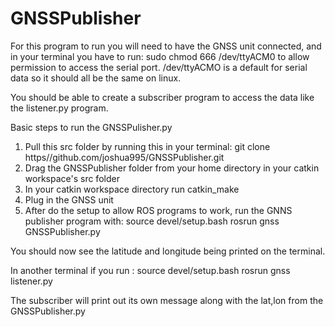 # GNSSPublisher
For this program to run you will need to have the GNSS unit connected, and 
in your terminal you have to run: sudo chmod 666 /dev/ttyACM0 
to allow permission to access the serial port.
/dev/ttyACMO is a default for serial data so it should all be the same on linux.

You should be able to create a subscriber program to access the data like the listener.py program.

Basic steps to run the GNSSPulisher.py
1. Pull this src folder by running this in your terminal: git clone https//github.com/joshua995/GNSSPublisher.git
2. Drag the GNSSPublisher folder from your home directory in your catkin workspace's src folder
3. In your catkin workspace directory run catkin_make
4. Plug in the GNSS unit
5. After do the setup to allow ROS programs to work, run the GNNS publisher program with:
     source devel/setup.bash
     rosrun gnss GNSSPublisher.py

You should now see the latitude and longitude being printed on the terminal.

In another terminal if you run : 
  source devel/setup.bash
  rosrun gnss listener.py

The subscriber will print out its own message along with the lat,lon from the GNSSPublisher.py
